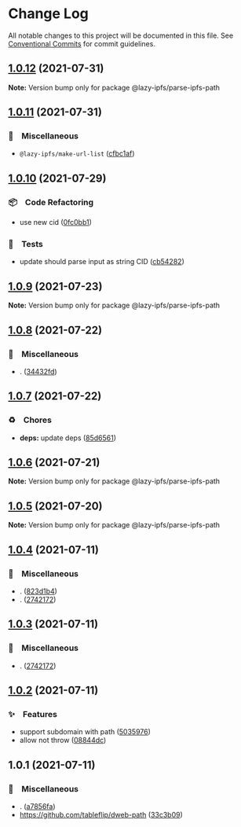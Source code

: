 # Change Log

All notable changes to this project will be documented in this file.
See [Conventional Commits](https://conventionalcommits.org) for commit guidelines.

## [1.0.12](https://github.com/bluelovers/ws-ipfs/compare/@lazy-ipfs/parse-ipfs-path@1.0.11...@lazy-ipfs/parse-ipfs-path@1.0.12) (2021-07-31)

**Note:** Version bump only for package @lazy-ipfs/parse-ipfs-path





## [1.0.11](https://github.com/bluelovers/ws-ipfs/compare/@lazy-ipfs/parse-ipfs-path@1.0.10...@lazy-ipfs/parse-ipfs-path@1.0.11) (2021-07-31)


### 🔖　Miscellaneous

* `@lazy-ipfs/make-url-list` ([cfbc1af](https://github.com/bluelovers/ws-ipfs/commit/cfbc1af8f61c0ff76f07c7f1359ffdcb41e6b6cb))





## [1.0.10](https://github.com/bluelovers/ws-ipfs/compare/@lazy-ipfs/parse-ipfs-path@1.0.9...@lazy-ipfs/parse-ipfs-path@1.0.10) (2021-07-29)


### 📦　Code Refactoring

* use new cid ([0fc0bb1](https://github.com/bluelovers/ws-ipfs/commit/0fc0bb14e09b80adcea3d059dd3edc7aaca71a6c))


### 🚨　Tests

* update should parse input as string CID ([cb54282](https://github.com/bluelovers/ws-ipfs/commit/cb54282537523556878d283d4941c0d7a82d2ff1))





## [1.0.9](https://github.com/bluelovers/ws-ipfs/compare/@lazy-ipfs/parse-ipfs-path@1.0.8...@lazy-ipfs/parse-ipfs-path@1.0.9) (2021-07-23)

**Note:** Version bump only for package @lazy-ipfs/parse-ipfs-path





## [1.0.8](https://github.com/bluelovers/ws-ipfs/compare/@lazy-ipfs/parse-ipfs-path@1.0.7...@lazy-ipfs/parse-ipfs-path@1.0.8) (2021-07-22)


### 🔖　Miscellaneous

* . ([34432fd](https://github.com/bluelovers/ws-ipfs/commit/34432fd827763dc4c63329e99dc37e91b25a27cd))





## [1.0.7](https://github.com/bluelovers/ws-ipfs/compare/@lazy-ipfs/parse-ipfs-path@1.0.6...@lazy-ipfs/parse-ipfs-path@1.0.7) (2021-07-22)


### ♻️　Chores

* **deps:** update deps ([85d6561](https://github.com/bluelovers/ws-ipfs/commit/85d6561e987b7753cdd248b73a5e74a82d4c23e7))





## [1.0.6](https://github.com/bluelovers/ws-ipfs/compare/@lazy-ipfs/parse-ipfs-path@1.0.5...@lazy-ipfs/parse-ipfs-path@1.0.6) (2021-07-21)

**Note:** Version bump only for package @lazy-ipfs/parse-ipfs-path





## [1.0.5](https://github.com/bluelovers/ws-ipfs/compare/@lazy-ipfs/parse-ipfs-path@1.0.4...@lazy-ipfs/parse-ipfs-path@1.0.5) (2021-07-20)

**Note:** Version bump only for package @lazy-ipfs/parse-ipfs-path





## [1.0.4](https://github.com/bluelovers/ws-ipfs/compare/@lazy-ipfs/parse-ipfs-path@1.0.2...@lazy-ipfs/parse-ipfs-path@1.0.4) (2021-07-11)


### 🔖　Miscellaneous

* . ([823d1b4](https://github.com/bluelovers/ws-ipfs/commit/823d1b4add2fb35bc228e738708fad903ea29df1))
* . ([2742172](https://github.com/bluelovers/ws-ipfs/commit/2742172440928000c1c6aa873c933a5744c49f69))





## [1.0.3](https://github.com/bluelovers/ws-ipfs/compare/@lazy-ipfs/parse-ipfs-path@1.0.2...@lazy-ipfs/parse-ipfs-path@1.0.3) (2021-07-11)


### 🔖　Miscellaneous

* . ([2742172](https://github.com/bluelovers/ws-ipfs/commit/2742172440928000c1c6aa873c933a5744c49f69))





## [1.0.2](https://github.com/bluelovers/ws-ipfs/compare/@lazy-ipfs/parse-ipfs-path@1.0.1...@lazy-ipfs/parse-ipfs-path@1.0.2) (2021-07-11)


### ✨　Features

* support subdomain with path ([5035976](https://github.com/bluelovers/ws-ipfs/commit/50359768e282533776b44226fb3cd0e4851127df))
* allow not throw ([08844dc](https://github.com/bluelovers/ws-ipfs/commit/08844dc05ac6332296f82a847762025467a20cb0))





## 1.0.1 (2021-07-11)


### 🔖　Miscellaneous

* . ([a7856fa](https://github.com/bluelovers/ws-ipfs/commit/a7856fae4b3f43fca416382b88f93cfcfbee80b8))
* https://github.com/tableflip/dweb-path ([33c3b09](https://github.com/bluelovers/ws-ipfs/commit/33c3b091d9ff1f3fd743916bdcb1c7ee85dd513e))
